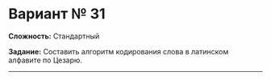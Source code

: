 # Вариант № 31
**Сложность:** Стандартный

**Задание:**  Составить алгоритм кодирования слова в латинском алфавите по Цезарю.

---